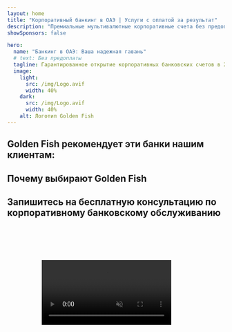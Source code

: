 ```yaml
---
layout: home
title: "Корпоративный банкинг в ОАЭ | Услуги с оплатой за результат"
description: "Премиальные мультивалютные корпоративные счета без предоплаты - оплата только после одобрения. Полное управление заявкой с 96% успешностью. Гарантированное открытие счета."
showSponsors: false

hero:
  name: "Банкинг в ОАЭ: Ваша надежная гавань"
  # text: Без предоплаты
  tagline: Гарантированное открытие корпоративных банковских счетов в 2025 году. <span class="hl">Без предоплаты</span> - оплата только после одобрения. 96% успешных случаев.
  image:
    light:
      src: /img/Logo.avif
      width: 40%
    dark:
      src: /img/Logo.avif
      width: 40%
    alt: Логотип Golden Fish
---
```


<FeatureCards :features="[
  {
    title: 'Гарантированное открытие счетов',
    bullet: '✓',
    items: [
      'Двухмесячная гарантия открытия первого счета',
      'Трехмесячная гарантия открытия второго счета',
      'Подготовка качественного бизнес-плана',
      'Комплексная поддержка due diligence',
      'Стратегия прямой коммуникации с банком',
      'Настройка полного банковского пакета'
    ],
    linkText: 'Подробнее',
    link: '../../corporate-banking-services/guaranteed-account-approvals',
    icon: {
      light: '/video/iStock-2186765808.mp4',
      dark: '/video/iStock-2166377244.mp4',
      alt: 'Банковские требования',
    }
  },
]" />

<FeatureCards :features="[
  {
    title: 'Банковские счета в ОАЭ для высокорискового бизнеса',
    items: [
      'Экспертное руководство по enhanced due diligence (EDD)',
      'Мониторинг транзакций и управление рисками',
      'Настройка политик и процедур комплаенс',
      'Управление отношениями с банком',
      'Регулярные обновления и аудиты комплаенс',
      'Планирование действий для безопасности счета'
    ],
    linkText: 'Подробнее',
    link: '../../corporate-banking-services/UAE-Bank-Accounts-for-High-Risk-Business',
    icon: {
      light: '/img/iStock-1333000394.avif',
      dark: '/img/iStock-584576538.avif',
      alt: 'Банковские услуги',
    }
  },
  {
    title: 'Соблюдайте комплаенс: защитите свой бизнес в ОАЭ',
    items: [
      'Регулярные аудиты комплаенс для выявления потенциальных рисков',
      'Полный спектр PRO услуг для государственных разрешений',
      'Управление продлением лицензий и оповещения',
      'Банковский консалтинг и обслуживание счетов',
      'Поддержка по соответствию VAT и ESR',
      'Соблюдение визового и трудового законодательства',
      'Обучающие семинары по обновлениям регулирования'
    ],
    linkText: 'Подробнее',
    link: '../../company-registration/Protect-Your-Business',
    icon: {
      light: '/img/iStock-1382278859.jpg',
      dark: '/img/iStock-1867623684.jpg',
      alt: 'Банковские услуги',
    }
  },
  {
    title: 'Преимущества корпоративного банкинга в ОАЭ',
    items: [
      'Надежная банковская система с рейтингом **Aa2** от Moody\'s',
      '**Фиксированный курс USD с 1980 года**',
      'Отсутствие ограничений на движение капитала',
      'Валютные резервы более 184 млрд USD',
      'Политическая и экономическая стабильность',
      'Банковская система с государственной поддержкой',
      'Цифровой банкинг мирового класса'
    ],
    linkText: 'Подробнее',
    link: '../../company-registration/banking',
    icon: {
      light: '/img/iStock-1032707788.jpg',
      dark: '/img/iStock-1152367067.avif',
      alt: 'Банковский процесс',
    }
  }
]" />

## Golden Fish рекомендует эти банки нашим клиентам:

<!--@include: /../../include/recommended-banks.md-->

## Почему выбирают Golden Fish

<BenefitsList :features="[
  {
    icon: '🏢',
    title: 'Локальная экспертиза в ОАЭ',
    text: 'Специализированные эксперты в Дубае предоставляют профессиональное сопровождение на каждом этапе процесса.'
  },
  {
    icon: '📊',
    title: 'Доказанный уровень успеха',
    text: 'Более 90% одобрений с сотнями выданных виз, банковских счетов и регистраций компаний через наш премиальный сервис.'
  },
  {
    icon: '💸',
    title: '**Оплата после результата**',
    text: '[Оплата только после одобрения](/uae-business/benefits/success-based-fees). Полная прозрачность без скрытых платежей.'
  },
]" />

## Запишитесь на бесплатную консультацию по корпоративному банковскому обслуживанию

<video  autoplay muted playsinline style="padding: 80px" >
  <source src="/video/iStock-2185918790.mp4" type="video/mp4">
</video>

<ContactFormModal 
  formName="Banking [offer]" 
  buttonText="Получить бесплатную консультацию" 
  categoryLabel="Необходимый уровень поддержки: *" 
  categoryPlaceholderText="Выберите уровень поддержки"
  messageLabel="Помогите нам подготовиться к консультации (рекомендуется)"
  messagePlaceholderText="Расскажите о типе вашего бизнеса, юрисдикциях деятельности, ожидаемых объемах транзакций и особых банковских потребностях (мультивалютные операции, торговое финансирование и т.д.)"
  :services="[
  'Базовый — только основная документация и консультация по открытию счета',
  'Стандартный — полная документация и сопровождение на всех этапах банковского обслуживания',
  'Комплексный — полная настройка банковского обслуживания с минимальным участием с вашей стороны',
  'Индивидуальный — необходимо обсудить транзакции большого объема или мультиюрисдикционную структуру',
  ]"
/>